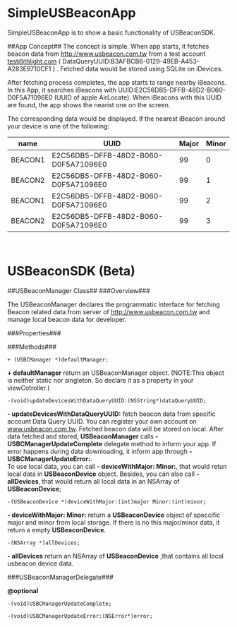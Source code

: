 SimpleUSBeaconApp
=================

SimpleUSBeaconApp is to show a basic functionality of USBeaconSDK. 

##App Concept##
The concept is simple. When app starts, it fetches beacon data from http://www.usbeacon.com.tw from a test account test@thlight.com ( DataQueryUUID:B3AFBCB6-0129-49EB-A453-A283E9710CF1 ) . Fetched data would be stored using SQLite on iDevices.
<br>

After fetching process completes, the app starts to range nearby iBeacons. In this App, it searches iBeacons with UUID:E2C56DB5-DFFB-48D2-B060-D0F5A71096E0 (UUID of apple AirLocate). When iBeacons with this UUID are found, the app shows the nearist one on the screen.
<br>

The corresponding data would be displayed.  If the nearest iBeacon around your device is one of the following:
<br>


|   name   | UUID | Major | Minor |
| ------------- | ------------- | ------------- |  ------------- |
| BEACON1  | E2C56DB5-DFFB-48D2-B060-D0F5A71096E0 | 99 | 0 |
| BEACON2  | E2C56DB5-DFFB-48D2-B060-D0F5A71096E0 | 99 | 1 |
| BEACON1  | E2C56DB5-DFFB-48D2-B060-D0F5A71096E0 | 99 | 2 |
| BEACON2  | E2C56DB5-DFFB-48D2-B060-D0F5A71096E0 | 99 | 3 |


<br>

USBeaconSDK (Beta)
=================

##USBeaconManager Class##
###Overview###

The USBeaconManager declares the programmatic interface for fetching Beacon related data from server of http://www.usbeacon.com.tw and manage local beacon data for developer.


###Properties###

###Methods###
```objc
+ (USBCManager *)defaultManager;
```
**+ defaultManager** return an USBeaconManager object. (NOTE:This object is neither static nor singleton. So declare it as a property in your viewCotroller.)

```objc
-(void)updateDevicesWithDataQueryUUID:(NSString*)dataQueryUUID;
```
**- updateDevicesWithDataQueryUUID:** fetch beacon data from specific account Data Query UUID. You can register your own account on www.usbeacon.com.tw. Fetched beacon data will be stored on local. After data fetched and stored, **USBeaconManager** calls **-USBCManagerUpdateComplete** delegate method to inform your app. If error happens during data downloading, it inform app through  **- USBCManagerUpdateError:**. <br>
To use local data, you can call **- deviceWithMajor: Minor:**, that would retun local data in **USBeaconDevice** object. Besides, you can also call **- allDevices**, that would return all local data in an NSArray of **USBeaconDevice**;

```objc
-(USBeaconDevice *)deviceWithMajor:(int)major Minor:(int)minor;
```
**- deviceWithMajor: Minor:** return a **USBeaconDevice** object of speccific major and minor from local storage. If there is no this major/minor data, it return a empty **USBeaconDevice**.

```objc
-(NSArray *)allDevices;

```
**- allDevices** return an NSArray of **USBeaconDevice** ,that contains all local usbeacon device data.


###USBeaconManagerDelegate###

**@optional**
```objc
-(void)USBCManagerUpdateComplete;
```
```objc
-(void)USBCManagerUpdateError:(NSError*)error;
```
